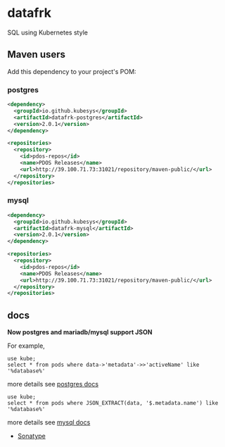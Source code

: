 # datafrk
SQL using Kubernetes style

## Maven users

Add this dependency to your project's POM:

### postgres

```xml
<dependency>
  <groupId>io.github.kubesys</groupId>
  <artifactId>datafrk-postgres</artifactId>
  <version>2.0.1</version>
</dependency>

<repositories>
  <repository>
    <id>pdos-repos</id>
    <name>PDOS Releases</name>
    <url>http://39.100.71.73:31021/repository/maven-public/</url>
  </repository>
</repositories>
```

### mysql

```xml
<dependency>
  <groupId>io.github.kubesys</groupId>
  <artifactId>datafrk-mysql</artifactId>
  <version>2.0.1</version>
</dependency>

<repositories>
  <repository>
    <id>pdos-repos</id>
    <name>PDOS Releases</name>
    <url>http://39.100.71.73:31021/repository/maven-public/</url>
  </repository>
</repositories>
```


## docs

**Now postgres and mariadb/mysql support JSON** 


For example, 

```#Postgres
use kube;
select * from pods where data->'metadata'->>'activeName' like '%database%'
```
more details see [postgres docs](https://www.postgresql.org/docs/12/functions-json.html)

```#Mysql
use kube;
select * from pods where JSON_EXTRACT(data, '$.metadata.name') like '%database%'
```
more details see [mysql docs](https://dev.mysql.com/doc/refman/8.0/en/json-search-functions.html)




- [Sonatype](https://mp.weixin.qq.com/s?__biz=Mzg2MDYzODI5Nw==&mid=2247493958&idx=1&sn=d7e47334823f58db7ce012783045f382&source=41#wechat_redirect)

